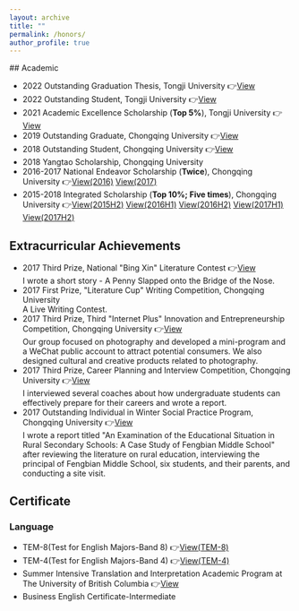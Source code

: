 ```yaml
---
layout: archive
title: ""
permalink: /honors/
author_profile: true
---
```

<link rel="stylesheet" href="/assets/css/item.css">
## Academic

- 2022 Outstanding Graduation Thesis, Tongji University 👉[View](/honors/image1.jpeg)
- 2022 Outstanding Student, Tongji University 👉[View](/honors/image2.png)
- 2021 Academic Excellence Scholarship (**Top 5%**), Tongji University 👉[View](/honors/image3.png)
- 2019 Outstanding Graduate, Chongqing University 👉[View](/honors/image4.jpeg)
- 2018 Outstanding Student, Chongqing University 👉[View](/honors/image5.png)
- 2018 Yangtao Scholarship, Chongqing University
- 2016-2017 National Endeavor Scholarship (**Twice**), Chongqing University 👉[View(2016)](/honors/image6.png) [View(2017)](/honors/image7.jpeg)
- 2015-2018 Integrated Scholarship (**Top 10%; Five times**), Chongqing University 👉[View(2015H2)](/honors/image8.png) [View(2016H1)](/honors/image9.png) [View(2016H2)](/honors/image10.png) [View(2017H1)](/honors/image11.png) [View(2017H2)](/honors/image12.jpeg)

<h2>Extracurricular Achievements</h2>
<ul>
  <li class="item">
    2017 Third Prize, National "Bing Xin" Literature Contest
    👉<a href="/honors/image13.png" class="view-link">View</a>
    <div class="description">
      I wrote a short story - A Penny Slapped onto the Bridge of the Nose.
    </div>
  </li>
  <li class="item">
    2017 First Prize, "Literature Cup" Writing Competition, Chongqing University
    <div class="description">
      A Live Writing Contest.
    </div>
  </li>
  <li class="item">
    2017 Third Prize, Third "Internet Plus" Innovation and Entrepreneurship Competition, Chongqing University
    👉<a href="/honors/image14.png" class="view-link">View</a>
    <div class="description">
      Our group focused on photography and developed a mini-program and a WeChat public account to attract potential consumers. We also designed cultural and creative products related to photography.
    </div>
  </li>
  <li class="item">
    2017 Third Prize, Career Planning and Interview Competition, Chongqing University
    👉<a href="/honors/image15.png" class="view-link">View</a>
    <div class="description">
      I interviewed several coaches about how undergraduate students can effectively prepare for their careers and wrote a report.
    </div>
  </li>
  <li class="item">
    2017 Outstanding Individual in Winter Social Practice Program, Chongqing University
    👉<a href="/honors/image16.png" class="view-link">View</a>
    <div class="description">
      I wrote a report titled "An Examination of the Educational Situation in Rural Secondary Schools: A Case Study of Fengbian Middle School" after reviewing the literature on rural education, interviewing the principal of Fengbian Middle School, six students, and their parents, and conducting a site visit.
    </div>
  </li>
</ul>

## Certificate

### Language

- TEM-8(Test for English Majors-Band 8) 👉[View(TEM-8)](/honors/image23.png)
- TEM-4(Test for English Majors-Band 4) 👉[View(TEM-4)](/honors/image22.png)
- Summer Intensive Translation and Interpretation Academic Program at The University of British Columbia 👉[View](/honors/image24.png)
- Business English Certificate-Intermediate

